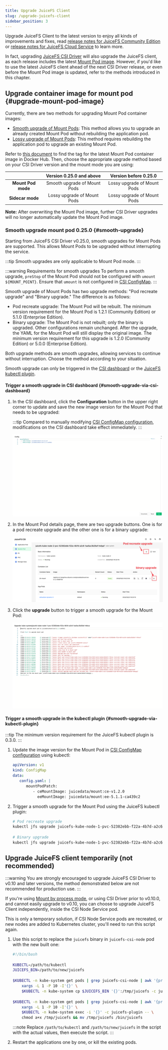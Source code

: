 ```yaml
---
title: Upgrade JuiceFS Client
slug: /upgrade-juicefs-client
sidebar_position: 3
---
```


Upgrade JuiceFS Client to the latest version to enjoy all kinds of improvements and fixes, read [release notes for JuiceFS Community Edition](https://github.com/juicedata/juicefs/releases) or [release notes for JuiceFS Cloud Service](https://juicefs.com/docs/cloud/release) to learn more.

In fact, upgrading [JuiceFS CSI Driver](./upgrade-csi-driver.md) will also upgrade the JuiceFS client, as each release includes the latest [Mount Pod image](../guide/custom-image.md#ce-ee-separation). However, if you'd like to use the latest JuiceFS client ahead of the next CSI Driver release, or even before the Mount Pod image is updated, refer to the methods introduced in this chapter.

## Upgrade container image for mount pod {#upgrade-mount-pod-image}

Currently, there are two methods for upgrading Mount Pod container images:

- [Smooth upgrade of Mount Pods](#smooth-upgrade): This method allows you to upgrade an already created Mount Pod without rebuilding the application pod.
- [Lossy upgrade of Mount Pods](../guide/custom-image.md#overwrite-mount-pod-image): This method requires rebuilding the application pod to upgrade an existing Mount Pod.

Refer to [this document](../guide/custom-image.md#ce-ee-separation) to find the tag for the latest Mount Pod container image in Docker Hub. Then, choose the appropriate upgrade method based on your CSI Driver version and the mount mode you are using:

|                    | Version 0.25.0 and above | Version before 0.25.0   |
|:------------------:|:------------------------:|:-----------------------:|
| **Mount Pod mode** | Smooth upgrade of Mount Pods | Lossy upgrade of Mount Pods |
| **Sidecar mode**   | Lossy upgrade of Mount Pods  | Lossy upgrade of Mount Pods |

**Note:** After overwriting the Mount Pod image, further CSI Driver upgrades will no longer automatically update the Mount Pod image.

### Smooth upgrade mount pod <VersionAdd>0.25.0</VersionAdd> {#smooth-upgrade}

Starting from JuiceFS CSI Driver v0.25.0, smooth upgrades for Mount Pods are supported. This allows Mount Pods to be upgraded without interrupting the service.

:::tip
Smooth upgrades are only applicable to Mount Pod mode.
:::

:::warning Requirements for smooth upgrades
To perform a smooth upgrade, `preStop` of the Mount Pod should not be configured with `umount ${MOUNT_POINT}`. Ensure that `umount` is not configured in [CSI ConfigMap](./../guide/configurations.md#configmap).
:::

Smooth upgrade of Mount Pods has two upgrade methods: "Pod recreate upgrade" and "Binary upgrade." The difference is as follows:

- Pod recreate upgrade: The Mount Pod will be rebuilt. The minimum version requirement for the Mount Pod is 1.2.1 (Community Edition) or 5.1.0 (Enterprise Edition).
- Binary upgrade: The Mount Pod is not rebuilt; only the binary is upgraded. Other configurations remain unchanged. After the upgrade, the YAML for the Mount Pod will still display the original image. The minimum version requirement for this upgrade is 1.2.0 (Community Edition) or 5.0.0 (Enterprise Edition).

Both upgrade methods are smooth upgrades, allowing services to continue without interruption. Choose the method according to your situation.

Smooth upgrade can only be triggered in the [CSI dashboard](./troubleshooting.md#csi-dashboard) or the [JuiceFS kubectl plugin](./troubleshooting.md#kubectl-plugin).

#### Trigger a smooth upgrade in CSI dashboard {#smooth-upgrade-via-csi-dashboard}

1. In the CSI dashboard, click the **Configuration** button in the upper right corner to update and save the new image version for the Mount Pod that needs to be upgraded:

   :::tip
   Compared to manually modifying [CSI ConfigMap configuration](./../guide/configurations.md#configmap), modifications on the CSI dashboard take effect immediately.
   :::

   ![CSI dashboard config mount pod image](../images/upgrade-image.png)

2. In the Mount Pod details page, there are two upgrade buttons. One is for a pod recreate upgrade and the other one is for a binary upgrade:

   ![CSI dashboard mount pod upgrade button](../images/upgrade-menu.png)

3. Click the **upgrade** button to trigger a smooth upgrade for the Mount Pod:

   ![CSI dashboard mount pod smooth upgrade](../images/smooth-upgrade.png)

#### Trigger a smooth upgrade in the kubectl plugin {#smooth-upgrade-via-kubectl-plugin}

:::tip
The minimum version requirement for the JuiceFS kubectl plugin is 0.3.0.
:::

1. Update the image version for the Mount Pod in [CSI ConfigMap configuration](./../guide/configurations.md#configmap) using kubectl:

    ```yaml
    apiVersion: v1
    kind: ConfigMap
    data:
       config.yaml: |
          mountPodPatch:
             - ceMountImage: juicedata/mount:ce-v1.2.0
               eeMountImage: juicedata/mount:ee-5.1.1-ca439c2
    ```

2. Trigger a smooth upgrade for the Mount Pod using the JuiceFS kubectl plugin:

    ```bash
    # Pod recreate upgrade
    kubectl jfs upgrade juicefs-kube-node-1-pvc-52382ebb-f22a-4b7d-a2c6-1aa5ac3b26af-ebngyg --recreate

    # Binary upgrade
    kubectl jfs upgrade juicefs-kube-node-1-pvc-52382ebb-f22a-4b7d-a2c6-1aa5ac3b26af-ebngyg
    ```

## Upgrade JuiceFS client temporarily (not recommended)

:::warning
You are strongly encouraged to upgrade JuiceFS CSI Driver to v0.10 and later versions, the method demonstrated below are not recommended for production use.
:::

If you're using [Mount by process mode](../introduction.md#by-process), or using CSI Driver prior to v0.10.0, and cannot easily upgrade to v0.10, you can choose to upgrade JuiceFS Client independently, inside the CSI Node Service pod.

This is only a temporary solution, if CSI Node Service pods are recreated, or new nodes are added to Kubernetes cluster, you'll need to run this script again.

1. Use this script to replace the `juicefs` binary in `juicefs-csi-node` pod with the new built one:

   ```bash
   #!/bin/bash

   KUBECTL=/path/to/kubectl
   JUICEFS_BIN=/path/to/new/juicefs

   $KUBECTL -n kube-system get pods | grep juicefs-csi-node | awk '{print $1}' | \
       xargs -L 1 -P 10 -I'{}' \
       $KUBECTL -n kube-system cp $JUICEFS_BIN '{}':/tmp/juicefs -c juicefs-plugin

   $KUBECTL -n kube-system get pods | grep juicefs-csi-node | awk '{print $1}' | \
       xargs -L 1 -P 10 -I'{}' \
       $KUBECTL -n kube-system exec -i '{}' -c juicefs-plugin -- \
       chmod a+x /tmp/juicefs && mv /tmp/juicefs /bin/juicefs
   ```

   :::note
   Replace `/path/to/kubectl` and `/path/to/new/juicefs` in the script with the actual values, then execute the script.
   :::

2. Restart the applications one by one, or kill the existing pods.
